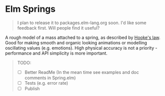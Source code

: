 # Elm Springs

> I plan to release it to packages.elm-lang.org soon. I'd like some feedback first. Will people find it useful?

A rough model of a mass attached to a spring, as described by [Hooke's law](https://en.wikipedia.org/wiki/Hooke's_law). Good for making smooth and organic looking animations or modelling oscillating values (e.g. emotions). High physical accuracy is not a priority - performance and API simplicity is more important.

> TODO:
>   - [ ] Better ReadMe (In the mean time see examples and doc comments in Spring.elm)
>   - [ ] Tests (e.g. error rate)
>   - [ ] Publish

